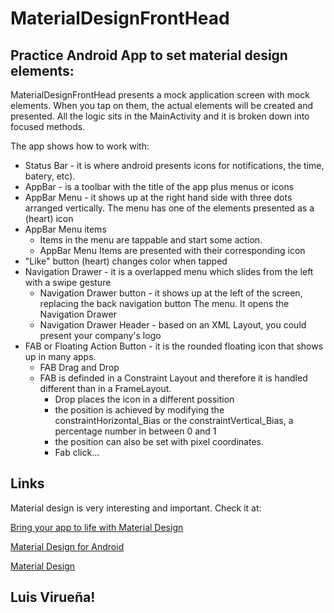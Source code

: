 # MaterialDesignFrontHead
## Practice Android App to set material design elements:
MaterialDesignFrontHead presents a mock application screen with mock elements. 
When you tap on them, the actual elements will be created and presented. All the
logic sits in the MainActivity and it is broken down into focused methods.

The app shows how to work with:
* Status Bar - it is where android presents icons for notifications, the time, batery, etc).
* AppBar - is a toolbar with the title of the app plus menus or icons
* AppBar Menu - it shows up at the right hand side with three dots arranged vertically. 
The menu has one of the elements presented as a (heart) icon
* AppBar Menu items
  * Items in the menu are tappable and start some action.
  * AppBar Menu Items are presented with their corresponding icon
* "Like" button (heart) changes color when tapped
* Navigation Drawer - it is a overlapped menu which slides from the left with a swipe gesture
  * Navigation Drawer button - it shows up at the left of the screen, replacing the back navigation button
The menu. It opens the Navigation Drawer
  * Navigation Drawer Header - based on an XML Layout, you could present your company's logo
* FAB or Floating Action Button - it is the rounded floating icon that shows up in many apps.
  * FAB Drag and Drop
  * FAB is definded in a Constraint Layout and therefore it is handled different than in a FrameLayout.
    * Drop places the icon in a different possition 
    * the position is achieved by modifying the constraintHorizontal_Bias or the constraintVertical_Bias, 
    a percentage number in between 0 and 1
    * the position can also be set with pixel coordinates.
    * Fab click...

## Links
Material design is very interesting and important. Check it at:

[Bring your app to life with Material Design](https://developer.android.com/distribute/best-practices/develop/use-material-design)

[Material Design for Android](https://developer.android.com/guide/topics/ui/look-and-feel/?authuser=2)

[Material Design](https://material.io/develop/android/)

## Luis Virueña!

